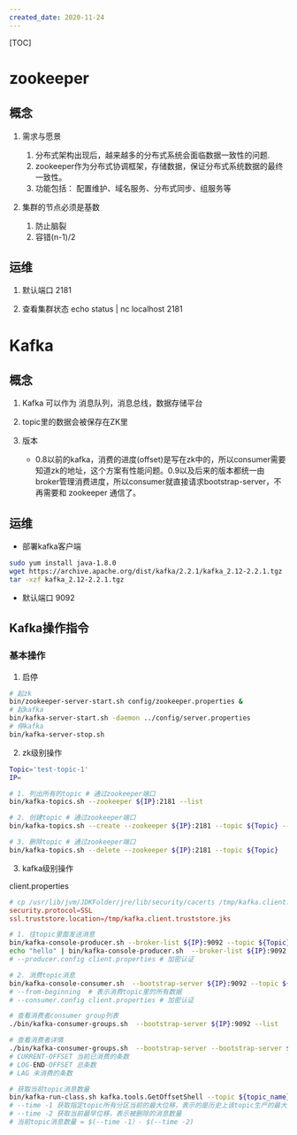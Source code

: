 ```yaml
---
created_date: 2020-11-24
---
```


[TOC]

# zookeeper 
## 概念
1. 需求与愿景
    1. 分布式架构出现后，越来越多的分布式系统会面临数据一致性的问题.
    2. zookeeper作为分布式协调框架，存储数据，保证分布式系统数据的最终一致性。
    3. 功能包括： 配置维护、域名服务、分布式同步、组服务等

2. 集群的节点必须是基数
    1. 防止脑裂
    2. 容错(n-1)/2

## 运维
1. 默认端口 2181

2. 查看集群状态
echo status | nc localhost 2181

# Kafka

## 概念
1. Kafka 可以作为 消息队列，消息总线，数据存储平台
2. topic里的数据会被保存在ZK里

3. 版本
    - 0.8以前的kafka，消费的进度(offset)是写在zk中的，所以consumer需要知道zk的地址，这个方案有性能问题。0.9以及后来的版本都统一由broker管理消费进度，所以consumer就直接请求bootstrap-server，不再需要和 zookeeper 通信了。

## 运维

- 部署kafka客户端
```bash
sudo yum install java-1.8.0
wget https://archive.apache.org/dist/kafka/2.2.1/kafka_2.12-2.2.1.tgz
tar -xzf kafka_2.12-2.2.1.tgz
```

- 默认端口 9092

## Kafka操作指令
### 基本操作
1. 启停
```bash
# 起zk
bin/zookeeper-server-start.sh config/zookeeper.properties &
# 起kafka
bin/kafka-server-start.sh -daemon ../config/server.properties
# 停kafka
bin/kafka-server-stop.sh
```
2. zk级别操作
```bash
Topic='test-topic-1'
IP=

# 1. 列出所有的topic # 通过zookeeper端口
bin/kafka-topics.sh --zookeeper ${IP}:2181 --list

# 2. 创建topic # 通过zookeeper端口
bin/kafka-topics.sh --create --zookeeper ${IP}:2181 --topic ${Topic} --partitions 2 --replication-factor 1

# 3. 删除topic # 通过zookeeper端口
bin/kafka-topics.sh --delete --zookeeper ${IP}:2181 --topic ${Topic}
```

3. kafka级别操作

client.properties
```conf
# cp /usr/lib/jvm/JDKFolder/jre/lib/security/cacerts /tmp/kafka.client.truststore.jks
security.protocol=SSL
ssl.truststore.location=/tmp/kafka.client.truststore.jks
```
```bash
# 1. 往topic里面发送消息
bin/kafka-console-producer.sh --broker-list ${IP}:9092 --topic ${Topic} # 交互式
echo "hello" | bin/kafka-console-producer.sh  --broker-list ${IP}:9092 --sync --topic ${Topic} # 非交互式
# --producer.config client.properties # 加密认证

# 2. 消费topic消息
bin/kafka-console-consumer.sh  --bootstrap-server ${IP}:9092 --topic ${Topic} --from-beginning
# --from-beginning  # 表示消费topic里的所有数据
# --consumer.config client.properties # 加密认证

# 查看消费者consumer group列表
./bin/kafka-consumer-groups.sh  --bootstrap-server ${IP}:9092 --list

# 查看消费者详情
./bin/kafka-consumer-groups.sh  --bootstrap-server --bootstrap-server ${IP}:9092 --describe --group ${group_name}
# CURRENT-OFFSET 当前已消费的条数
# LOG-END-OFFSET 总条数
# LAG 未消费的条数

# 获取当前topic消息数量
bin/kafka-run-class.sh kafka.tools.GetOffsetShell --topic ${topic_name}  --time -2 --broker-list ${IP}:9092  --partitions 0
# --time -1 获取指定topic所有分区当前的最大位移，表示的是历史上该topic生产的最大消息数量
# --time -2 获取当前最早位移，表示被删除的消息数量
# 当前topic消息数量 = $(--time -1）- $(--time -2)
```